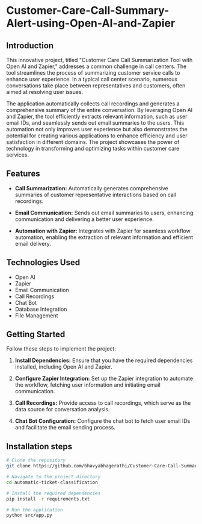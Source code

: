 # Customer-Care-Call-Summary-Alert-using-Open-AI-and-Zapier

## Introduction

This innovative project, titled "Customer Care Call Summarization Tool with Open AI and Zapier," addresses a common challenge in call centers. The tool streamlines the process of summarizing customer service calls to enhance user experience. In a typical call center scenario, numerous conversations take place between representatives and customers, often aimed at resolving user issues.

The application automatically collects call recordings and generates a comprehensive summary of the entire conversation. By leveraging Open AI and Zapier, the tool efficiently extracts relevant information, such as user email IDs, and seamlessly sends out email summaries to the users. This automation not only improves user experience but also demonstrates the potential for creating various applications to enhance efficiency and user satisfaction in different domains. The project showcases the power of technology in transforming and optimizing tasks within customer care services.

## Features

- **Call Summarization:** Automatically generates comprehensive summaries of customer representative interactions based on call recordings.
  
- **Email Communication:** Sends out email summaries to users, enhancing communication and delivering a better user experience.

- **Automation with Zapier:** Integrates with Zapier for seamless workflow automation, enabling the extraction of relevant information and efficient email delivery.

## Technologies Used

- Open AI
- Zapier
- Email Communication
- Call Recordings
- Chat Bot
- Database Integration
- File Management
  
## Getting Started

Follow these steps to implement the project:

1. **Install Dependencies:** Ensure that you have the required dependencies installed, including Open AI and Zapier.

2. **Configure Zapier Integration:** Set up the Zapier integration to automate the workflow, fetching user information and initiating email communication.

3. **Call Recordings:** Provide access to call recordings, which serve as the data source for conversation analysis.

4. **Chat Bot Configuration:** Configure the chat bot to fetch user email IDs and facilitate the email sending process.

## Installation steps

```bash
# Clone the repository
git clone https://github.com/bhavyabhagerathi/Customer-Care-Call-Summary-Alert-using-Open-AI-and-Zapier.git

# Navigate to the project directory
cd automatic-ticket-classification

# Install the required dependencies
pip install -r requirements.txt

# Run the application
python src/app.py
